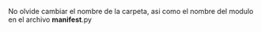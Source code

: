 No olvide cambiar el nombre de la carpeta, asi como el nombre del modulo en el archivo __manifest__.py
